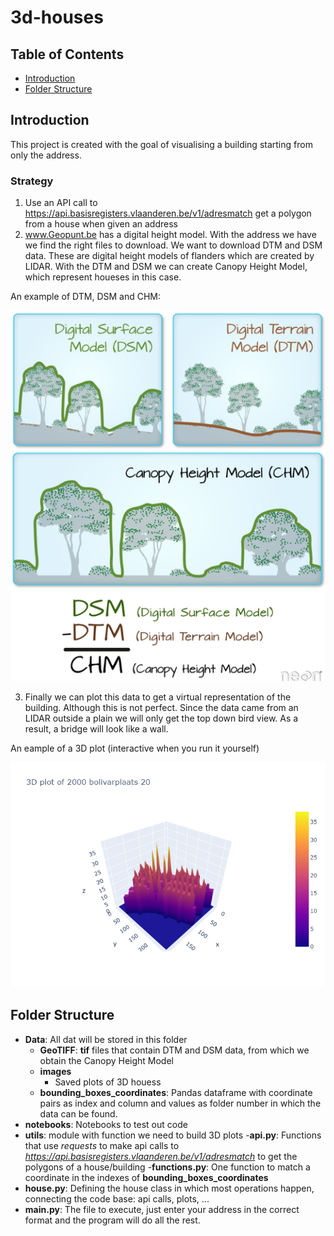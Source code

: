 # 3d-houses

## Table of Contents

- [Introduction](#introduction)
- [Folder Structure](#folder-structure)

## Introduction

This project is created with the goal of visualising a building starting from only the address.

### Strategy
1. Use an API call to https://api.basisregisters.vlaanderen.be/v1/adresmatch 
get a polygon from a house when given an address
2. www.Geopunt.be has a digital height model. With the address we have we find the right files to download.
We want to download DTM and DSM data. These are digital height models of flanders which are created by LIDAR.
With the DTM and DSM we can create Canopy Height Model, which represent houeses in this case.

An example of DTM, DSM and CHM:

![Image](data/images/chm.png)

3. Finally we can plot this data to get a virtual representation of the building. Although this is not perfect. 
Since the data came from an LIDAR outside a plain we will only get the top down bird view.
As a result, a bridge will look like a wall.

An eample of a 3D plot (interactive when you run it yourself)

![Image](data/images/2000_bolivarplaats_20(0).png)

## Folder Structure

- **Data**: All dat will be stored in this folder
    - **GeoTIFF**: **tif** files that contain DTM and DSM data, from which we obtain the Canopy Height Model
    - **images**
        - Saved plots of 3D houess
    - **bounding_boxes_coordinates**: Pandas dataframe with coordinate pairs as index and column 
    and values as folder number in which the data can be found.
- **notebooks**: Notebooks to test out code
- **utils**: module with function we need to build 3D plots
    -**api.py**: Functions that use *requests* to make api calls to *https://api.basisregisters.vlaanderen.be/v1/adresmatch*
    to get the polygons of a house/building
    -**functions.py**: One function to match a coordinate in the indexes of **bounding_boxes_coordinates**
- **house.py**: Defining the house class in which most operations happen, connecting the code base: api calls, plots, ...
- **main.py**: The file to execute, just enter your address in the correct format and the program will do all the rest.
